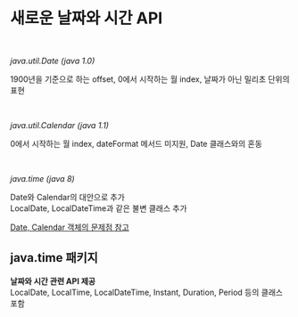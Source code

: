 
# 새로운 날짜와 시간 API 

<br>

_java.util.Date (java 1.0)_

1900년을 기준으로 하는 offset, 0에서 시작하는 월 index, 날짜가 아닌 밀리초 단위의 표현

<br>

_java.util.Calendar (java 1.1)_

0에서 시작하는 월 index, dateFormat 메서드 미지원, Date 클래스와의 혼동

<br>

_java.time (java 8)_

Date와 Calendar의 대안으로 추가 <br>
LocalDate, LocalDateTime과 같은 불변 클래스 추가


[Date, Calendar 객체의 문제점 참고](https://madplay.github.io/post/reasons-why-javas-date-and-calendar-was-bad)


## java.time 패키지

**날짜와 시간 관련 API 제공** <br>
LocalDate, LocalTime, LocalDateTime, Instant, Duration, Period 등의 클래스 포함

